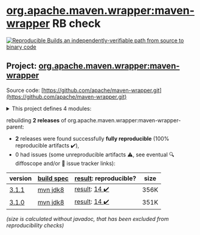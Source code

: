 [org.apache.maven.wrapper:maven-wrapper](https://central.sonatype.com/artifact/org.apache.maven.wrapper/maven-wrapper/3.1.1/versions) RB check
=======

[![Reproducible Builds](https://reproducible-builds.org/images/logos/rb.svg) an independently-verifiable path from source to binary code](https://reproducible-builds.org/)

## Project: [org.apache.maven.wrapper:maven-wrapper](https://central.sonatype.com/artifact/org.apache.maven.wrapper/maven-wrapper/3.1.1/versions)

Source code: [https://github.com/apache/maven-wrapper.git](https://github.com/apache/maven-wrapper.git)

<details><summary>This project defines 4 modules:</summary>

* [org.apache.maven.plugins:maven-wrapper-plugin](https://central.sonatype.com/artifact/org.apache.maven.plugins/maven-wrapper-plugin/3.1.1)
* [org.apache.maven.wrapper:maven-wrapper](https://central.sonatype.com/artifact/org.apache.maven.wrapper/maven-wrapper/3.1.1)
* [org.apache.maven.wrapper:maven-wrapper-distribution](https://central.sonatype.com/artifact/org.apache.maven.wrapper/maven-wrapper-distribution/3.1.1)
* [org.apache.maven.wrapper:maven-wrapper-parent](https://central.sonatype.com/artifact/org.apache.maven.wrapper/maven-wrapper-parent/3.1.1)
</details>

rebuilding **2 releases** of org.apache.maven.wrapper:maven-wrapper-parent:
- **2** releases were found successfully **fully reproducible** (100% reproducible artifacts :heavy_check_mark:),
- 0 had issues (some unreproducible artifacts :warning:, see eventual :mag: diffoscope and/or :memo: issue tracker links):

| version | [build spec](/BUILDSPEC.md) | [result](https://reproducible-builds.org/docs/jvm/): reproducible? | size |
| -- | --------- | ------ | -- |
| [3.1.1](https://central.sonatype.com/artifact/org.apache.maven.wrapper/maven-wrapper/3.1.1/pom) | [mvn jdk8](wrapper-3.1.1.buildspec) | [result](maven-wrapper-parent-3.1.1.buildinfo): [14 :heavy_check_mark: ](maven-wrapper-parent-3.1.1.buildcompare) | 356K |
| [3.1.0](https://central.sonatype.com/artifact/org.apache.maven.wrapper/maven-wrapper-parent/3.1.0/pom) | [mvn jdk8](wrapper-3.1.0.buildspec) | [result](maven-wrapper-parent-3.1.0.buildinfo): [14 :heavy_check_mark: ](maven-wrapper-parent-3.1.0.buildcompare) | 351K |

<i>(size is calculated without javadoc, that has been excluded from reproducibility checks)</i>
